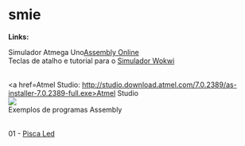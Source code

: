 # smie

<b>Links:</b><BR>

Simulador Atmega Uno<a href=https://wokwi.com/projects/341066839950885460>Assembly Online</a>
<BR>
Teclas de atalho e tutorial para o <a href=https://docs.wokwi.com/pt-BR/guides/diagram-editor> Simulador Wokwi</a><P>
<br><a href=Atmel Studio:  http://studio.download.atmel.com/7.0.2389/as-installer-7.0.2389-full.exe>Atmel Studio </a><BR>
<img src=https://raw.githubusercontent.com/mchavesferreira/smie/main/imagens/movimentacao_bits_bytes.png>
<BR>Exemplos de programas Assembly

<P>  
<br>01 - <a href=https://wokwi.com/projects/341066839950885460> Pisca Led</a>
